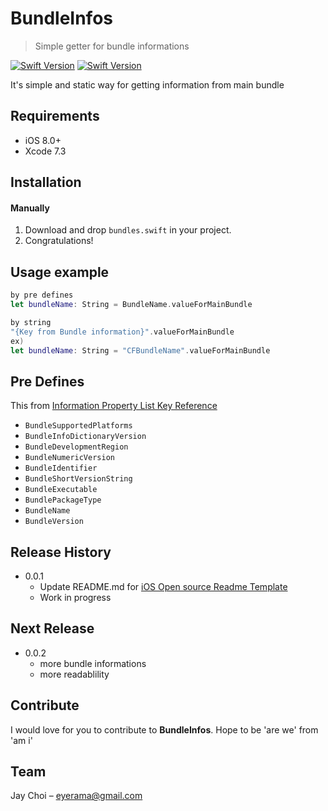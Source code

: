 # BundleInfos
> Simple getter for bundle informations

[![Swift Version][swift-image-2.0]][swift-url]
[![Swift Version][swift-image]][swift-url]

It's simple and static way for getting information from main bundle

## Requirements

- iOS 8.0+
- Xcode 7.3

## Installation

#### Manually
1. Download and drop ```bundles.swift``` in your project.  
2. Congratulations!  

## Usage example

```swift
by pre defines
let bundleName: String = BundleName.valueForMainBundle

by string
"{Key from Bundle information}".valueForMainBundle
ex)
let bundleName: String = "CFBundleName".valueForMainBundle
```

## Pre Defines
This from [Information Property List Key Reference](https://developer.apple.com/library/ios/documentation/General/Reference/InfoPlistKeyReference/Articles/CoreFoundationKeys.html#//apple_ref/doc/uid/20001431-102088)

- `BundleSupportedPlatforms`
- `BundleInfoDictionaryVersion`
- `BundleDevelopmentRegion`
- `BundleNumericVersion`
- `BundleIdentifier`
- `BundleShortVersionString`
- `BundleExecutable`
- `BundlePackageType`
- `BundleName`
- `BundleVersion`


## Release History

* 0.0.1
    * Update README.md for [iOS Open source Readme Template](https://github.com/awesome-labs/iOS-readme-template)
    * Work in progress

## Next Release
* 0.0.2
    * more bundle informations
    * more readablility

## Contribute

I would love for you to contribute to **BundleInfos**. Hope to be 'are we' from 'am i'

## Team

Jay Choi – eyerama@gmail.com

[swift-image-2.0]:https://img.shields.io/badge/swift-2.0-orange.svg
[swift-image]:https://img.shields.io/badge/swift-3.0-orange.svg
[swift-url]: https://swift.org/
